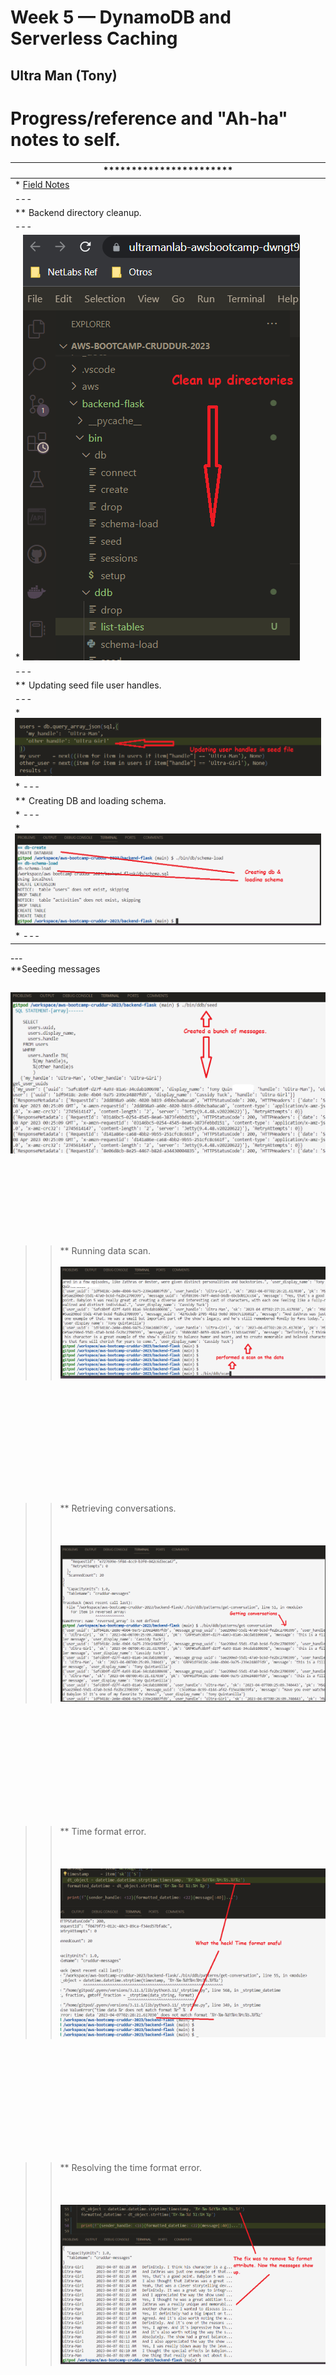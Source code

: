 # Week 5 — DynamoDB and Serverless Caching

## Ultra Man (Tony)


# Progress/reference and "Ah-ha" notes to self.
| *********************** |
| --- |
| * [Field Notes](https://github.com/ultraman-labs/aws-bootcamp-cruddur-2023/blob/main/_docs/assets/week5/Notes-Week5.txt) |
| --- |
| ** Backend directory cleanup. |
| --- |
| * ![Directory CLeanup](../_docs/assets/week5/directorycleanup.png) |
| --- |
| ** Updating seed file user handles.|
| --- |
| * ![Updating User Handles](../_docs/assets/week5/updatinguserhandles.png) |
| * ---|
| ** Creating DB and loading schema.
| * ---|
| * ![Creating DB and loading schema](../_docs/assets/week5/cratingdbschema.png) |
| * --- | 
<p> --- <br>  
    **Seeding messages  </p>
    
   ![Seeding messages](../_docs/assets/week5/creatingmessagebunch.png)  <br><br><br><br><br><br>
   ---
  >> ** Running data scan.<br><br> 
       ![Running data scan](../_docs/assets/week5/performscan.png)
   
<br><br><br><br><br><br>
---


 >> ** Retrieving conversations. <br><br><br><br>
 ![Retrieving Conversations](../_docs/assets/week5/getconversations.png) 
 
 <br><br><br><br><br><br>
 ---   
 
 >> ** Time format error. <br><br><br><br>
 ![Time format error](../_docs/assets/week5/whatthehecktimeerror.png) 
 
 <br><br><br><br><br><br>
 ---
>> ** Resolving the time format error. <br><br><br><br>
      ![Time Format Error](../_docs/assets/week5/thetimefix.png) 

<br><br><br><br><br><br>
 ---
>> ** Listing users. <br><br><br><br>
  ![Listing users](../_docs/assets/week5/awsclilistusers.png)

<br><br><br><br><br><br>
 ---

>> ** Exporting environmental variables. <br><br><br><br>
  ![Exporting environmental variables](../_docs/assets/week5/exportingenvvar.png)

<br><br><br><br><br><br>
 --- 
 
 >> ** Changing file permissions. <br><br><br><br>
  ![Changing file permissions](../_docs/assets/week5/listusersfile.png)

<br><br><br><br><br><br>
 --- 

>> ** Updating Cognito users ids and generating its output. <br><br><br><br>
  ![Updating Cognito users](../_docs/assets/week5/verifyinguserdata.png)

<br><br><br><br><br><br>
 --- 
 
 >> ** Error that "setCognitoErrors" is undefined. <br><br><br><br>
  ![setCognitoErrors](../_docs/assets/week5/troublewithconfirmaitonpage.png)

<br><br><br><br><br><br>
 --- 
 
 >> ** Resolved setCognitoErrors, with code change shown in pic. <br><br><br><br>
  ![setCognitoErrors Fixed](../_docs/assets/week5/troublewithmessagegroupspage.png)

<br><br><br><br><br><br>
 ---

 >> ** The cause of this error was the referencing to a bash script. <br><br><br><br>
  ![Wrong reference](../_docs/assets/week5/bashtopythonerror.png)

<br><br><br><br><br><br>
 ---

 >> ** Resolved this error by moving the file to the correct directory . <br><br><br><br>
  ![Moved file](../_docs/assets/week5/nosuchfile.png)

<br><br><br><br><br><br>
 ---

---

 >> ** Andrew explained this error, and the temp fix is to re-login. <br><br><br><br>
  ![Expired token](../_docs/assets/week5/expiredtoken.png)

<br><br><br><br><br><br>
 ---
 
 ---

 >> ** Adding description to security group rule. <br><br><br><br>
  ![DB Connect Script](../_docs/assets/week4/descriptionwentthrough.png)

<br><br><br><br><br><br>
 ---
 
 >> ** Retrieving email confirmation code. <br><br><br><br>
  ![DB Connect Script](../_docs/assets/week4/confirmationcode.png)

<br><br><br><br><br><br>
 ---
 
 >> ** Logging into Cruddur. <br><br><br><br>
  ![DB Connect Script](../_docs/assets/week4/confirmemail.png)

<br><br><br><br><br><br>
 ---
 
 >> ** Logging into Cruddur. <br><br><br><br>
  ![DB Connect Script](../_docs/assets/week4/confirmemail.png)

<br><br><br><br><br><br>
 ---
 
 >> ** Investigating CloudWatch logs for any errors. There were none! <br><br><br><br>
  ![DB Connect Script](../_docs/assets/week4/lognoerrors2.png)

<br><br><br><br><br><br>
 ---
 
 >> ** Successfully retrieved new Cruddur users <br><br><br><br>
  ![DB Connect Script](../_docs/assets/week4/verifieddbuserentry2.png)

<br><br><br><br><br><br>
 ---
 
 >> ** Bingo! The Crud posted as expected. <br><br><br><br>
  ![DB Connect Script](../_docs/assets/week4/crudpostverified2.png)
 
<br><br><br><br><br><br>
 ---
 
 
 
 
 
 
